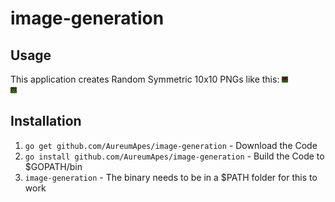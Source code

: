 image-generation
================

Usage
-----
This application creates Random Symmetric 10x10 PNGs like this:
![Example 1](./examples/1.png)<br/>
![Example 2](./examples/2.png)<br/>

Installation
------------
1. `go get github.com/AureumApes/image-generation` - Download the Code
2. `go install github.com/AureumApes/image-generation` - Build the Code to $GOPATH/bin
3. `image-generation` - The binary needs to be in a $PATH folder for this to work
